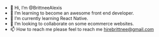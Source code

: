 - 👋 Hi, I’m @BrittneeAlexis
- 👀 I’m  learning to become an awesome front end developer. 
- 🌱 I’m currently learning React Native.
- 💞️ I’m looking to collaborate on some ecommerce websites.
- 📫 How to reach me please feel to reach me hirebrittnee@gmail.com

<!---
BrittneeAlexis/BrittneeAlexis is a ✨ special ✨ repository because its `README.md` (this file) appears on your GitHub profile.
You can click the Preview link to take a look at your changes.
--->
